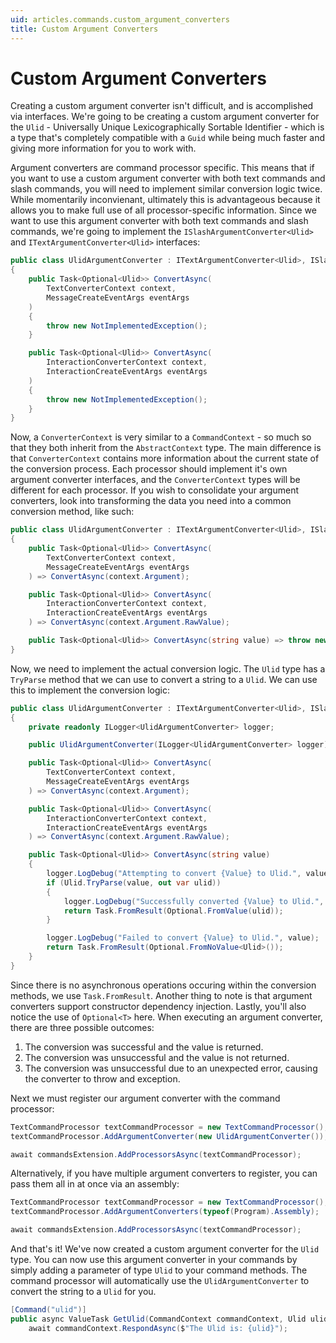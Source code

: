 ```yaml
---
uid: articles.commands.custom_argument_converters
title: Custom Argument Converters
---
```


# Custom Argument Converters
Creating a custom argument converter isn't difficult, and is accomplished via interfaces. We're going to be creating a custom argument converter for the `Ulid` - Universally Unique Lexicographically Sortable Identifier - which is a type that's completely compatible with a `Guid` while being much faster and giving more information for you to work with.

Argument converters are command processor specific. This means that if you want to use a custom argument converter with both text commands and slash commands, you will need to implement similar conversion logic twice. While momentarily inconvienant, ultimately this is advantageous because it allows you to make full use of all processor-specific information. Since we want to use this argument converter with both text commands and slash commands, we're going to implement the `ISlashArgumentConverter<Ulid>` and `ITextArgumentConverter<Ulid>` interfaces:


```cs
public class UlidArgumentConverter : ITextArgumentConverter<Ulid>, ISlashArgumentConverter<Ulid>
{
    public Task<Optional<Ulid>> ConvertAsync(
        TextConverterContext context,
        MessageCreateEventArgs eventArgs
    )
    {
        throw new NotImplementedException();
    }

    public Task<Optional<Ulid>> ConvertAsync(
        InteractionConverterContext context,
        InteractionCreateEventArgs eventArgs
    )
    {
        throw new NotImplementedException();
    }
}
```

Now, a `ConverterContext` is very similar to a `CommandContext` - so much so that they both inherit from the `AbstractContext` type. The main difference is that `ConverterContext` contains more information about the current state of the conversion process. Each processor should implement it's own argument converter interfaces, and the `ConverterContext` types will be different for each processor. If you wish to consolidate your argument converters, look into transforming the data you need into a common conversion method, like such:

```cs
public class UlidArgumentConverter : ITextArgumentConverter<Ulid>, ISlashArgumentConverter<Ulid>
{
    public Task<Optional<Ulid>> ConvertAsync(
        TextConverterContext context,
        MessageCreateEventArgs eventArgs
    ) => ConvertAsync(context.Argument);

    public Task<Optional<Ulid>> ConvertAsync(
        InteractionConverterContext context,
        InteractionCreateEventArgs eventArgs
    ) => ConvertAsync(context.Argument.RawValue);

    public Task<Optional<Ulid>> ConvertAsync(string value) => throw new NotImplementedException();
}
```

Now, we need to implement the actual conversion logic. The `Ulid` type has a `TryParse` method that we can use to convert a string to a `Ulid`. We can use this to implement the conversion logic:

```cs
public class UlidArgumentConverter : ITextArgumentConverter<Ulid>, ISlashArgumentConverter<Ulid>
{
    private readonly ILogger<UlidArgumentConverter> logger;

    public UlidArgumentConverter(ILogger<UlidArgumentConverter> logger) => logger = logger;

    public Task<Optional<Ulid>> ConvertAsync(
        TextConverterContext context,
        MessageCreateEventArgs eventArgs
    ) => ConvertAsync(context.Argument);

    public Task<Optional<Ulid>> ConvertAsync(
        InteractionConverterContext context,
        InteractionCreateEventArgs eventArgs
    ) => ConvertAsync(context.Argument.RawValue);

    public Task<Optional<Ulid>> ConvertAsync(string value)
    {
        logger.LogDebug("Attempting to convert {Value} to Ulid.", value);
        if (Ulid.TryParse(value, out var ulid))
        {
            logger.LogDebug("Successfully converted {Value} to Ulid.", value);
            return Task.FromResult(Optional.FromValue(ulid));
        }

        logger.LogDebug("Failed to convert {Value} to Ulid.", value);
        return Task.FromResult(Optional.FromNoValue<Ulid>());
    }
}
```

Since there is no asynchronous operations occuring within the conversion methods, we use `Task.FromResult`. Another thing to note is that argument converters support constructor dependency injection. Lastly, you'll also notice the use of `Optional<T>` here. When executing an argument converter, there are three possible outcomes:

1. The conversion was successful and the value is returned.
2. The conversion was unsuccessful and the value is not returned.
3. The conversion was unsuccessful due to an unexpected error, causing the converter to throw and exception.

Next we must register our argument converter with the command processor:
```cs
TextCommandProcessor textCommandProcessor = new TextCommandProcessor();
textCommandProcessor.AddArgumentConverter(new UlidArgumentConverter());

await commandsExtension.AddProcessorsAsync(textCommandProcessor);
```

Alternatively, if you have multiple argument converters to register, you can pass them all in at once via an assembly:
```cs
TextCommandProcessor textCommandProcessor = new TextCommandProcessor();
textCommandProcessor.AddArgumentConverters(typeof(Program).Assembly);

await commandsExtension.AddProcessorsAsync(textCommandProcessor);
```

And that's it! We've now created a custom argument converter for the `Ulid` type. You can now use this argument converter in your commands by simply adding a parameter of type `Ulid` to your command methods. The command processor will automatically use the `UlidArgumentConverter` to convert the string to a `Ulid` for you.

```cs
[Command("ulid")]
public async ValueTask GetUlid(CommandContext commandContext, Ulid ulid) =>
    await commandContext.RespondAsync($"The Ulid is: {ulid}");
```